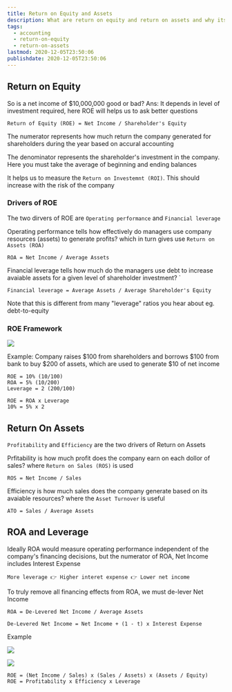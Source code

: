 ```yaml
---
title: Return on Equity and Assets
description: What are return on equity and return on assets and why its important to know them
tags:
  - accounting
  - return-on-equity
  - return-on-assets
lastmod: 2020-12-05T23:50:06
publishdate: 2020-12-05T23:50:06
---
```


## Return on Equity

So is a net income of $10,000,000 good or bad?
Ans: It depends in level of investment required, here ROE will helps us to ask better questions

```
Return of Equity (ROE) = Net Income / Shareholder's Equity
```

The numerator represents how much return the company generated for shareholders during the year based on accural accounting

The denominator represents the shareholder's investment in the company. Here you must take the average of beginning and ending balances

It helps us to measure the `Return on Investemnt (ROI)`. This should increase with the risk of the company

### Drivers of ROE

The two dirvers of ROE are `Operating performance` and `Financial leverage`

Operating performance tells how effectively do managers use company resources (assets) to generate profits? which in turn gives use `Return on Assets (ROA)`

```
ROA = Net Income / Average Assets
```

Financial leverage tells how much do the managers use debt to increase avaiable assets for a given level of shareholder investment? `

```
Financial leverage = Average Assets / Average Shareholder's Equity
```

Note that this is different from many "leverage" ratios you hear about eg. debt-to-equity

### ROE Framework

![](/return_on_equity_and_assets/img1.png)

Example: Company raises $100 from shareholders and borrows $100 from bank to buy $200 of assets, which are used to generate $10 of net income

```
ROE = 10% (10/100)
ROA = 5% (10/200)
Leverage = 2 (200/100)

ROE = ROA x Leverage
10% = 5% x 2
```

## Return On Assets

`Profitability` and `Efficiency` are the two drivers of Return on Assets

Prfitability is how much profit does the company earn on each dollor of sales? where `Return on Sales (ROS)` is used

```
ROS = Net Income / Sales
```

Efficiency is how much sales does the company generate based on its avaiable resources? where the `Asset Turnover` is useful

```
ATO = Sales / Average Assets
```

## ROA and Leverage

Ideally ROA would measure operating performance independent of the company's financing decisions, but the numerator of ROA, Net Income includes Interest Expense

`More leverage 👉 Higher interet expense 👉 Lower net income`

To truly remove all financing effects from ROA, we must de-lever Net Income

```
ROA = De-Levered Net Income / Average Assets

De-Levered Net Income = Net Income + (1 - t) x Interest Expense
```

Example

![](/return_on_equity_and_assets/img2.png)

![](/return_on_equity_and_assets/img3.png)

```
ROE = (Net Income / Sales) x (Sales / Assets) x (Assets / Equity)
ROE = Profitability x Efficiency x Leverage
```

